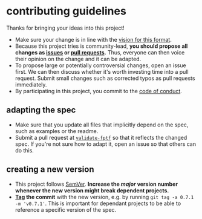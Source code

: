 # contributing guidelines

Thanks for bringing your ideas into this project!

- Make sure your change is in line with the [vision for this format](readme.md).
- Because this project tries is community-lead, **you should propose all changes as [issues](https://help.github.com/articles/about-issues/) or [pull requests](https://help.github.com/articles/about-pull-requests/).** Thus, everyone can then voice their opinion on the change and it can be adapted.
- To propose large or potentially controversial changes, open an issue first. We can then discuss whether it's worth investing time into a pull request. Submit small changes such as corrected typos as pull requests immediately.
- By participating in this project, you commit to the [code of conduct](code-of-conduct.md).

## adapting the spec

- Make sure that you update all files that implicitly depend on the spec, such as examples or the readme.
- Submit a pull request at [`validate-fptf`](https://github.com/public-transport/validate-fptf) so that it reflects the changed spec. If you're not sure how to adapt it, open an issue so that others can do this.

## creating a new version

- This project follows [SemVer](http://semver.org). **Increase the *major* version number whenever the new version might break dependent projects.**
- **[Tag](https://git-scm.com/book/en/v2/Git-Basics-Tagging) the commit** with the new version, e.g. by running `git tag -a 0.7.1 -m 'v0.7.1'`. This is important for dependant projects to be able to reference a specific version of the spec.
